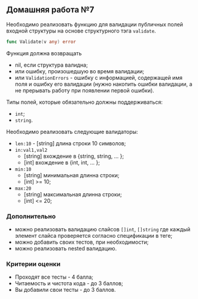 ## Домашняя работа №7

Необходимо реализовать функцию для валидации публичных полей входной структуры на основе структурного тэга `validate`.

```go
func Validate(v any) error
```

Функция должна возвращать
- nil, если структура валидна;
- или ошибку, произошедшую во время валидации;
- или `ValidationErrors` - ошибку с информацией, содержащей имя поля и ошибку его валидации (нужно накопить ошибки валидации, а не прерывать работу при появлении первой ошибки).

Типы полей, которые обязательно должны поддерживаться:
- `int`;
- `string`.

Необходимо реализовать следующие валидаторы:

* `len:10` - [string] длина строки 10 символов;
* `in:val1,val2`
  * [string] вхождение в {string, string, ... };
  * [int]  вхождение в {int, int, ... };
* `min:10`
  * [string] минимальная длинна строки;
  * [int] >= 10;
* `max:20`
  * [string] максимальная длинна строки;
  * [int] <= 20;

### Дополнительно
* можно реализовать валидацию слайсов `[]int`, `[]string` где каждый элемент слайса проверяется согласно спецификации в теге;
* можно добавить своих тестов, при необходимости;
* можно реализовать nested валидацию.


### Критерии оценки
- Проходят все тесты - 4 балла;
- Читаемость и чистота кода - до 3 баллов;
- Вы добавили свои тесты - до 3 баллов.

